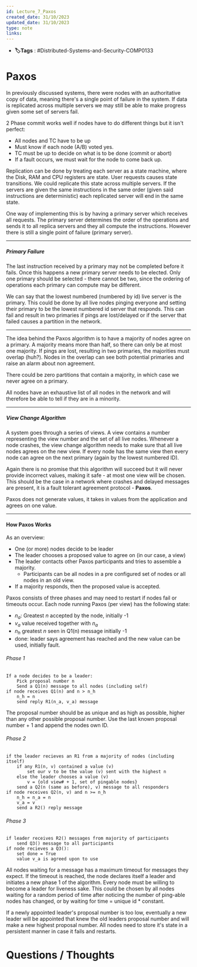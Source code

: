 ```yaml
---
id: Lecture_7_Paxos
created_date: 31/10/2023
updated_date: 31/10/2023
type: note
links: 
---
```

* **🏷️Tags** : #Distributed-Systems-and-Security-COMP0133 
# Paxos

In previously discussed systems, there were nodes with an authoritative copy of data, meaning there's a single point of failure in the system. If data is replicated across multiple servers we may still be able to make progress given some set of servers fail.

2 Phase commit works well if nodes have to do different things but it isn't perfect:
* All nodes and TC have to be up
* Must know if each node (A/B) voted yes.
* TC must be up to decide on what is to be done (commit or abort)
* If a fault occurs, we must wait for the node to come back up.

Replication can be done by treating each server as a state machine, where the Disk, RAM and CPU registers are state. User requests causes state transitions. We could replicate this state across multiple servers. If the servers are given the same instructions in the same order (given said instructions are deterministic) each replicated server will end in the same state.

One way of implementing this is by having a primary server which receives all requests. The primary server determines the order of the operations and sends it to all replica servers and they all compute the instructions. However there is still a single point of failure (primary server).

---
##### Primary Failure

The last instruction received by a primary may not be completed before it fails. Once this happens a new primary server needs to be elected. Only one primary should be selected - there cannot be two, since the ordering of operations each primary can compute may be different.

We can say that the lowest numbered (numbered by id) live server is the primary. This could be done by all live nodes pinging everyone and setting their primary to be the lowest numbered id server that responds. This can fail and result in two primaries if pings are lost/delayed or if the server that failed causes a partition in the network.

---

The idea behind the Paxos algorithm is to have a majority of nodes agree on a primary. A majority means more than half, so there can only be at most one majority. If pings are lost, resulting in two primaries, the majorities must overlap (huh?). Nodes in the overlap can see both potential primaries and raise an alarm about non agreement.

There could be zero partitions that contain a majority, in which case we never agree on a primary.

All nodes have an exhaustive list of all nodes in the network and will therefore be able to tell if they are in a minority.

---

##### View Change Algorithm

A system goes through a series of views. A view contains a number representing the view number and the set of all live nodes. Whenever a node crashes, the view change algorithm needs to make sure that all live nodes agrees on the new view. If every node has the same view then every node can agree on the next primary (again by the lowest numbered ID).

Again there is no promise that this algorithm will succeed but it will never provide incorrect values, making it safe - at most one view will be chosen. This should be the case in a network where crashes and delayed messages are present, it is a fault tolerant agreement protocol - **Paxos**.

Paxos does not generate values, it takes in values from the application and agrees on one value.

---

#### How Paxos Works

As an overview:
* One (or more) nodes decide to be leader
* The leader chooses a proposed value to agree on (in our case, a view)
* The leader contacts other Paxos participants and tries to assemble a majority.
	* Participants can be all nodes in a pre configured set of nodes or all nodes in an old view.
* If a majority responds, then the proposed value is accepted.

Paxos consists of three phases and may need to restart if nodes fail or timeouts occur. Each node running Paxos (per view) has the following state:
* $n_a$: Greatest $n$ accepted by the node, initially -1
* $v_a$ value received together with $n_a$
* $n_h$ greatest $n$ seen in Q1(n) message initially -1
* done: leader says agreement has reached and the new value can be used, initially fault.

###### Phase 1

```
If a node decides to be a leader:
	Pick proposal number n
	Send a Q1(n) message to all nodes (including self)
if node receives Q1(n) and n > n_h
	n_h = n
	send reply R1(n_a, v_a) message
```

The proposal number should be as unique and as high as possible, higher than any other possible proposal number. Use the last known proposal number + 1 and append the nodes own ID.

###### Phase 2

```
if the leader recieves an R1 from a majority of nodes (including itself)
	if any R1(n, v) contained a value (v)
		set our v to be the value (v) sent with the highest n 
	else the leader chooses a value (v)
		v = {old view# + 1, set of pingable nodes}
	send a Q2(n (same as before), v) message to all responders
if node receives Q2(n, v) and n >= n_h
	n_h = n_a = n
	v_a = v
	send a R2() reply message
```

###### Phase 3
```
if leader receives R2() messages from majority of participants
	send Q3() message to all participants
if node recieves a Q3():
	set done = True
	value v_a is agreed upon to use
```

All nodes waiting for a message has a maximum timeout for messages they expect. If the timeout is reached, the node declares itself a leader and initiates a new phase 1 of the algorithm. Every node must be willing to become a leader for liveness sake. This could be chosen by all nodes waiting for a random period of time after noticing the number of ping-able nodes has changed, or by waiting for time = unique id * constant.

If a newly appointed leader's proposal number is too low, eventually a new leader will be appointed that knew the old leaders proposal number and will make a new highest proposal number. All nodes need to store it's state in a persistent manner in case it fails and restarts.





# Questions / Thoughts